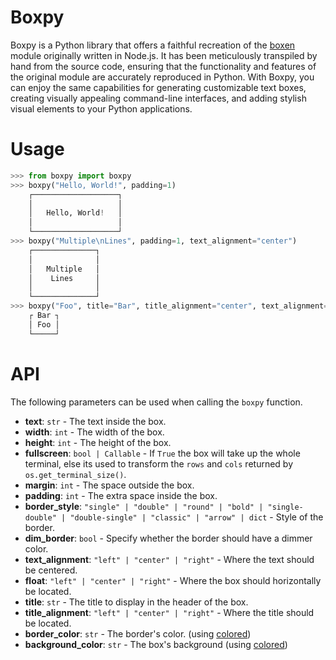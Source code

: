 # Boxpy

Boxpy is a Python library that offers a faithful recreation of the [boxen](https://github.com/sindresorhus/boxen/) module originally written in Node.js. It has been meticulously transpiled by hand from the source code, ensuring that the functionality and features of the original module are accurately reproduced in Python. With Boxpy, you can enjoy the same capabilities for generating customizable text boxes, creating visually appealing command-line interfaces, and adding stylish visual elements to your Python applications.

# Usage
```python
>>> from boxpy import boxpy
>>> boxpy("Hello, World!", padding=1)
    ┌───────────────────┐
    │                   │
    │   Hello, World!   │
    │                   │
    └───────────────────┘
>>> boxpy("Multiple\nLines", padding=1, text_alignment="center")
    ┌──────────────┐
    │              │
    │   Multiple   │
    │    Lines     │
    │              │
    └──────────────┘
>>> boxpy("Foo", title="Bar", title_alignment="center", text_alignment="center")
    ┌ Bar ┐
    │ Foo │
    └─────┘
```

# API
The following parameters can be used when calling the `boxpy` function.
- **text**: `str` - The text inside the box.
- **width**: `int` - The width of the box.
- **height**: `int` - The height of the box.
- **fullscreen**: `bool | Callable` - If `True` the box will take up the whole terminal, else its used to transform the `rows` and `cols` returned by `os.get_terminal_size()`.
- **margin**: `int` - The space outside the box.
- **padding**: `int` - The extra space inside the box.
- **border_style**: `"single" | "double" | "round" | "bold" | "single-double" | "double-single" | "classic" | "arrow" | dict` - Style of the border.
- **dim_border**: `bool` - Specify whether the border should have a dimmer color.
- **text_alignment**: `"left" | "center" | "right"` - Where the text should be centered.
- **float**: `"left" | "center" | "right"` - Where the box should horizontally be located.
- **title**: `str` - The title to display in the header of the box.
- **title_alignment**: `"left" | "center" | "right"` - Where the title should be located.
- **border_color**: `str` - The border's color. (using [colored](https://pypi.org/project/colored/))
- **background_color**: `str` - The box's background (using [colored](https://pypi.org/project/colored/))